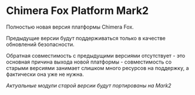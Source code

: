 # Chimera Fox Platform Mark2

Полностью новая версия платформы Chimera Fox.

Предыдущие версии будут поддерживаться только в качестве обновлений безопасности.

Обратная совместимость с предыдущими версиями отсутствует - это основная причина выхода новой платформы - совместимость со старыми версиями занимает слишком много ресурсов на поддержку, а фактически она уже не нужна.

*Актуальные модули старой версии будут портированы на Mark2*